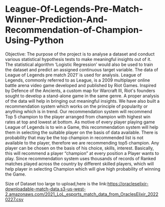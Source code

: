 # League-Of-Legends-Pre-Match-Winner-Prediction-And-Recommendation-of-Champion-Using-Python

Objective:
The purpose of the project is to analyse a dataset and conduct various statistical hypothesis tests to make meaningful insights out of it. The statistical algorithm ‘Logistic Regression’ would also be used to train the dataset and predict an assigned continuous target variable. The data of League of Legends pre match 2021’ is used for analysis. League of Legends, commonly referred to as League, is a 2009 multiplayer online battle arena video game developed and published by Riot Games. Inspired by Defence of the Ancients, a custom map for Warcraft III, Riot's founders sought to develop a stand-alone game in the same genre. A proper analysis of the data will help in bringing out meaningful insights. We have also built a recommendation system which works on the principle of popularity or anything which is in trend. Our recommendation system will recommend Top 5 champion to the player arranged from champion with highest win rates at top and lowest at bottom. As motive of every player playing game League of Legends is to win a Game, this recommendation system will help them in selecting the suitable player on the basis of data available. There is probability that may be the top champion in recommended list is not available to the player, therefore we are recommending top5 champion. Any player can be chosen on the basis of his choice, skills, interest. Basically, this will recommend a player “champion” at every position a Player wants to play. Since recommendation system uses thousands of records of Ranked matches played across the country by different skilled players, which will help player in selecting Champion which will give high probability of winning the Game.


Size of Dataset too large to upload,here is the link:https://oracleselixir-downloadable-match-data.s3-us-west-2.amazonaws.com/2021_LoL_esports_match_data_from_OraclesElixir_20220227.csv

